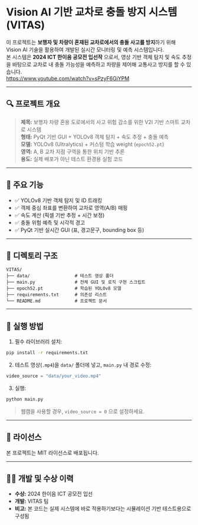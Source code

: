 
# Vision AI 기반 교차로 충돌 방지 시스템 (VITAS)

이 프로젝트는 **보행자 및 차량이 혼재된 교차로에서의 충돌 사고를 방지**하기 위해 Vision AI 기술을 활용하여 개발된 실시간 모니터링 및 예측 시스템입니다.  
본 시스템은 **2024 ICT 한이음 공모전 입선작** 으로서, 영상 기반 객체 탐지 및 속도 추정을 바탕으로 교차로 내 충돌 가능성을 예측하고 차량을 제어해 교통사고 방지를 할 수 있습니다.  
https://www.youtube.com/watch?v=sPzyF6GiYPM

---

## 🔍 프로젝트 개요

> **제목:** 보행자 차량 혼용 도로에서의 사고 위험 감소를 위한 V2I 기반 스마트 교차로 시스템  
> **형태:** PyQt 기반 GUI + YOLOv8 객체 탐지 + 속도 추정 + 충돌 예측  
> **모델:** YOLOv8 (Ultralytics) + 커스텀 학습 weight (`epoch52.pt`)  
> **영역:** A, B 교차 지점 구역을 통한 위치 기반 추론  
> **용도:** 실제 배포가 아닌 테스트 환경용 실험 코드

---

## 🧠 주요 기능

- ✅ YOLOv8 기반 객체 탐지 및 ID 트래킹  
- ✅ 객체 중심 좌표를 변환하여 교차로 영역(A/B) 매핑  
- ✅ 속도 계산 (픽셀 기반 추정 + 시간 보정)  
- ✅ 충돌 위험 예측 및 시각적 경고  
- ✅ PyQt 기반 실시간 GUI (표, 경고문구, bounding box 등)

---

## 📁 디렉토리 구조

```
VITAS/
├── data/                 # 테스트 영상 폴더
├── main.py               # 전체 GUI 및 로직 구현 스크립트
├── epoch52.pt            # 학습된 YOLOv8 모델
├── requirements.txt      # 의존성 리스트
└── README.md             # 프로젝트 문서
```

---

## 🚀 실행 방법

1. 필수 라이브러리 설치:

```bash
pip install -r requirements.txt
```

2. 테스트 영상(`.mp4`)을 `data/` 폴더에 넣고, `main.py` 내 경로 수정:

```python
video_source = "data/your_video.mp4"
```

3. 실행:

```bash
python main.py
```

> 웹캠을 사용할 경우, `video_source = 0` 으로 설정하세요.

---

## 📄 라이선스

본 프로젝트는 MIT 라이선스로 배포됩니다.  

---

## 🙋‍♀️ 개발 및 수상 이력

- **수상:** 2024 한이음 ICT 공모전 입선  
- **개발:** VITAS 팀  
- **비고:** 본 코드는 실제 시스템에 바로 적용하기보다는 시뮬레이션 기반 테스트용으로 구성됨
